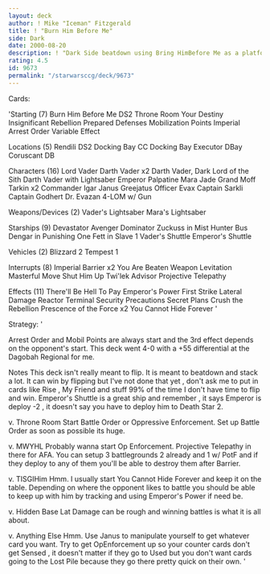 ```yaml
---
layout: deck
author: ! Mike "Iceman" Fitzgerald
title: ! "Burn Him Before Me"
side: Dark
date: 2000-08-20
description: ! "Dark Side beatdown using Bring HimBefore Me as a platform for being."
rating: 4.5
id: 9673
permalink: "/starwarsccg/deck/9673"
---
```

Cards: 

'Starting (7)
Burn Him Before Me
DS2  Throne Room
Your Destiny
Insignificant Rebellion
Prepared Defenses
Mobilization Points
Imperial Arrest Order
Variable Effect

Locations (5)
Rendili
DS2  Docking Bay
CC Docking Bay
Executor  DBay
Coruscant  DB

Characters (16)
Lord Vader
Darth Vader x2
Darth Vader, Dark Lord of the Sith
Darth Vader with Lightsaber
Emperor Palpatine
Mara Jade
Grand Moff Tarkin x2
Commander Igar
Janus Greejatus
Officer Evax
Captain Sarkli
Captain Godhert
Dr. Evazan
4-LOM w/ Gun

Weapons/Devices (2)
Vader's Lightsaber
Mara's Lightsaber

Starships (9)
Devastator
Avenger
Dominator
Zuckuss in Mist Hunter
Bus
Dengar in Punishing One
Fett in Slave 1
Vader's Shuttle
Emperor's Shuttle

Vehicles (2)
Blizzard 2
Tempest 1

Interrupts (8)
Imperial Barrier x2
You Are Beaten
Weapon Levitation
Masterful Move
Shut Him Up
Twi'lek Advisor
Projective Telepathy

Effects (11)
There'll Be Hell To Pay
Emperor's Power
First Strike
Lateral Damage
Reactor Terminal
Security Precautions
Secret Plans
Crush the Rebellion
Prescence of the Force x2
You Cannot Hide Forever
'

Strategy: '

Arrest Order and Mobil Points are always start and
the 3rd effect depends on the opponent's start.
This deck went 4-0 with a +55 differential at
the Dagobah Regional for me.

Notes  This deck isn't really meant to flip. It
is meant to beatdown and stack a lot. It can win
by flipping but I've not done that yet , don't ask
me to put in cards like Rise , My Friend and stuff
99% of the time I don't have time to flip and win.
Emperor's Shuttle is a great ship and remember ,
it says Emperor is deploy -2 , it doesn't say you
have to deploy him to Death Star 2.

v. Throne Room  Start Battle Order or Oppressive
Enforcement. Set up Battle Order as soon as
possible its huge.

v. MWYHL  Probably wanna start Op Enforcement.
Projective Telepathy in there for AFA. You can
setup 3 battlegrounds 2 already and 1 w/ PotF and
if they deploy to any of them you'll be able to
destroy them after Barrier.

v. TISGIHim  Hmm. I usually start You Cannot Hide
Forever and keep it on the table. Depending on
where the opponent likes to battle you should be
able to keep up with him by tracking and using
Emperor's Power if need be.

v. Hidden Base  Lat Damage can be rough and
winning battles is what it is all about.

v. Anything Else  Hmm. Use Janus to manipulate
yourself to get whatever card you want. Try to
get OpEnforcement up so your counter cards don't
get Sensed , it doesn't matter if they go to Used
but you don't want cards going to the Lost Pile
because they go there pretty quick on their own. '
